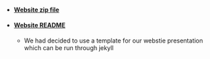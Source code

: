 - #### [Website zip file](https://code.cs.umanitoba.ca/comp3350-winter2025/a02-g11-realengineers/-/blob/main/QuizRUsWebsite.zip)
- #### [Website README](https://code.cs.umanitoba.ca/comp3350-winter2025/a02-g11-realengineers/-/blob/main/QuizRUsWebsite/README.md?ref_type=heads)
    - We had decided to use a template for our webstie presentation which can be run through jekyll